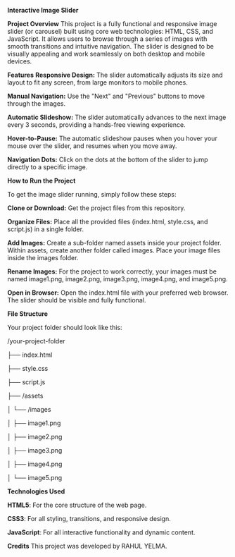 **Interactive Image Slider**

**Project Overview**
This project is a fully functional and responsive image slider (or carousel) built using core web technologies: HTML, CSS, and JavaScript. It allows users to browse through a series of images with smooth transitions and intuitive navigation. The slider is designed to be visually appealing and work seamlessly on both desktop and mobile devices.

**Features**
**Responsive Design:** The slider automatically adjusts its size and layout to fit any screen, from large monitors to mobile phones.

**Manual Navigation:** Use the "Next" and "Previous" buttons to move through the images.

**Automatic Slideshow:** The slider automatically advances to the next image every 3 seconds, providing a hands-free viewing experience.

**Hover-to-Pause:** The automatic slideshow pauses when you hover your mouse over the slider, and resumes when you move away.

**Navigation Dots:** Click on the dots at the bottom of the slider to jump directly to a specific image.

**How to Run the Project**

To get the image slider running, simply follow these steps:

**Clone or Download:** Get the project files from this repository.

**Organize Files:** Place all the provided files (index.html, style.css, and script.js) in a single folder.

**Add Images:** Create a sub-folder named assets inside your project folder. Within assets, create another folder called images. Place your image files inside the images folder.

**Rename Images:** For the project to work correctly, your images must be named image1.png, image2.png, image3.png, image4.png, and image5.png.

**Open in Browser:** Open the index.html file with your preferred web browser. The slider should be visible and fully functional.

**File Structure**

Your project folder should look like this:


/your-project-folder

├── index.html

├── style.css

├── script.js

├── /assets

│   └── /images

│       ├── image1.png

│       ├── image2.png

│       ├── image3.png

│       ├── image4.png

│       └── image5.png

**Technologies Used**

**HTML5**: For the core structure of the web page.

**CSS3**: For all styling, transitions, and responsive design.

**JavaScript**: For all interactive functionality and dynamic content.

**Credits**
This project was developed by RAHUL YELMA.
